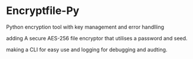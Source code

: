 # Encryptfile-Py

Python encryption tool with key management and error handlling 

adding A secure AES-256 file encryptor that utilises a password and seed.

making a CLI for easy use and logging for debugging and audting.



